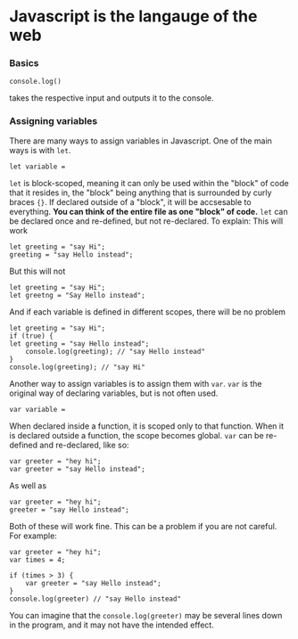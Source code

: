 # Javascript is the langauge of the web
### Basics
```
console.log() 
```
takes the respective input and outputs it to the console.

### Assigning variables
There are many ways to assign variables in Javascript. One of the main ways is with `let`.
```
let variable = 
```
`let` is block-scoped, meaning it can only be used within the "block" of code that it resides in, the "block" being anything that is surrounded by curly braces ```{}```. If declared outside of a "block", it will be accsesable to everything. **You can think of the entire file as one "block" of code.** 
`let` can be declared once and re-defined, but not re-declared. To explain:
This will work
```
let greeting = "say Hi";
greeting = "say Hello instead";
```
But this will not
```
let greeting = "say Hi";
let greetng = "Say Hello instead";
```
And if each variable is defined in different scopes, there will be no problem
```
let greeting = "say Hi";
if (true) {
let greeting = "say Hello instead";
    console.log(greeting); // "say Hello instead"
}    
console.log(greeting); // "say Hi"
```

Another way to assign variables is to assign them with `var`. `var` is the original way of declaring variables, but is not often used.
```
var variable =
```
When declared inside a function, it is scoped only to that function. When it is declared outside a function, the scope becomes global.
`var` can be re-defined and re-declared, like so:
```    
var greeter = "hey hi";
var greeter = "say Hello instead";
```
As well as
```
var greeter = "hey hi";
greeter = "say Hello instead";
```
Both of these will work fine. This can be a problem if you are not careful. For example:
```
var greeter = "hey hi";
var times = 4;

if (times > 3) {
	var greeter = "say Hello instead"; 
}
console.log(greeter) // "say Hello instead"
```
You can imagine that the `console.log(greeter)` may be several lines down in the program, and it may not have the intended effect.